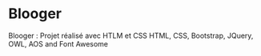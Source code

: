 # Blooger
Blooger : Projet réalisé avec HTLM et CSS
HTML, CSS, Bootstrap, JQuery, OWL, AOS and Font Awesome
